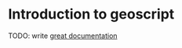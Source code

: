 # Introduction to geoscript

TODO: write [great documentation](http://jacobian.org/writing/great-documentation/what-to-write/)

